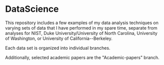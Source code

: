 # DataScience
This repository includes a few examples of my data analysis techniques on varying sets of data that I have performed in my spare time, separate from analyses for NIST, Duke University/University of North Carolina, University of Washington, or University of California--Berkeley.  

Each data set is organized into individual branches.  

Additionally, selected academic papers are the "Academic-papers" branch.  
